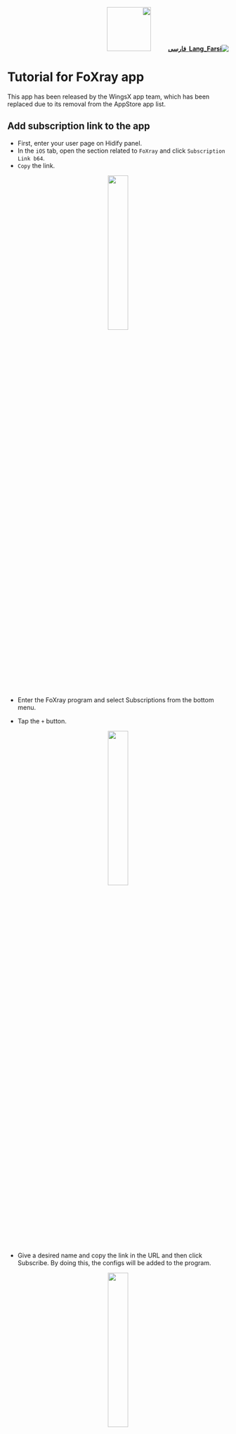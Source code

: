 <div dir="rtl">

[**![Lang_Farsi](https://user-images.githubusercontent.com/125398461/234186932-52f1fa82-52c6-417f-8b37-08fe9250a55f.png) &nbsp;فارسی**](https://github.com/hiddify/hiddify-config/wiki/%D8%A2%D9%85%D9%88%D8%B2%D8%B4-%DA%A9%D8%A7%D8%B1-%D8%A8%D8%A7-%D9%86%D8%B1%D9%85%E2%80%8C%D8%A7%D9%81%D8%B2%D8%A7%D8%B1-FoXray)&nbsp;&nbsp;&nbsp;&nbsp;&nbsp;&nbsp;&nbsp;&nbsp;&nbsp;&nbsp;<a href="https://github.com/hiddify/hiddify-config/wiki/All-tutorials-and-videos"><img width="100" src="https://github.com/hiddify/hiddify-config/assets/125398461/8ac5b906-105c-4b98-acf5-0e12e39e33f6" /></a>

</div>

# Tutorial for FoXray app
This app has been released by the WingsX app team, which has been replaced due to its removal from the AppStore app list.

## Add subscription link to the app
- First, enter your user page on Hidify panel.
- In the `iOS` tab, open the section related to `FoXray` and click `Subscription Link b64`.
- `Copy` the link.

<div align=center>

<img width=30% src="https://github.com/hiddify/hiddify-config/assets/125398461/69e8b710-9f38-444b-a3ce-e9acef54b8c8" />
</div>



- Enter the FoXray program and select Subscriptions from the bottom menu.


- Tap the `+` button.

<div align=center>
<img width=30% src="https://github.com/hiddify/hiddify-config/assets/125398461/f68c3805-989c-434d-b249-b2dea19ec332"/>

</div>

- Give a desired name and copy the link in the URL and then click Subscribe. By doing this, the configs will be added to the program.

<div align=center>

<img width=30% src="https://github.com/hiddify/hiddify-config/assets/125398461/f9118614-a8bf-42ae-9341-62c79fd7ffd9" />
</div>

## Update subscription 
For this purpose, click on the `↪️` sign in the Subscriptions menu to update the links.

<div align=center>

<img width=30% src="https://github.com/hiddify/hiddify-config/assets/125398461/9a899074-d180-47a4-9eed-cd56dcef3954" />
</div>

## Add subscription link via QR code

To do this, press the QR code button in the FoXray menu and scan the QR code related to the link or configuration through the camera to be added to the program.

<div align=center>

<img width=30% src="https://github.com/hiddify/hiddify-config/assets/125398461/cc0afd0b-5bb5-4215-808c-d9a7e7175dac" />
</div>



Also, if you have saved the QR code in the phone gallery, you can select the photo button in the FoXray menu to select the relevant photo and add the configurations.

<div align=center>

<img width=30% src="https://github.com/hiddify/hiddify-config/assets/125398461/1c3dfddc-b922-4c93-bb25-256c3fc39339" />
</div>



## Add configs individually 
This method is not recommended at all because it does not have the ability to update, but you can use this feature if needed.

- To do this, copy one of the configurations from your user page in the panel.
- In the program, click the Clipboard icon in the FoXray menu to add the copied configuration to the program.

<div align=center>

<img width=30% src="https://github.com/hiddify/hiddify-config/assets/125398461/02be5d9c-3894-438e-be9b-072489033f2d" />
</div>


## Connection test
Setting the connection test type Go to the Setting menu and select the test type in the Speed ​​Test section.

- Using the PingType option, you can specify the type of test from TCPPing, TLSPing, RealPing, the most realistic mode of which is RealPing.

<div align=center>

<img width=30% src="https://github.com/hiddify/hiddify-config/assets/125398461/b6940f2e-5b0d-4c40-a1ab-36ccd6b532d7" />
</div>


- To perform the test, click on the connection test icon on the main page of the program to perform the test.

<div align=center>

<img width=30% src="https://github.com/hiddify/hiddify-config/assets/125398461/6851f393-45a1-4cdd-ab77-d09119a99476" />
</div>


## Limit memory usage 
To do this, activate the `Limit Memory Usage` option in the `ToolBox` section of the `Setting`.

<div align=center>

<img width=30% src="https://github.com/hiddify/hiddify-config/assets/125398461/7f0f8830-5b95-4d1a-9afb-7337309238ff" />
</div>

## Add DNS server
- If you need to add DNS to the program, select the `DNS` section in the `FoXray` menu.
- Then tap on `+`.
In the opened page, give a desired name and enter your desired DNS address in the `Default DNS Address` field.


<div align=center>

<img width=30% src="https://github.com/hiddify/hiddify-config/assets/125398461/888f5e36-bf2b-4534-9918-dfd1f4fe2ed1" />
</div>

- Do not change other parts and save.

## Auto update subscription 
This feature is among the premium features of the program and you must have purchased the program to use it. To use it, go to the `Setting` menu and select the `Auto Update Subscription` option.

<div align=center>

<img width=30% src="https://github.com/hiddify/hiddify-config/assets/125398461/24534c01-ff41-49fc-acb2-4daa47d36635" />
</div>



# Always ON

If you need your VPN to be always on, you should activate the `Always On` option in the `Setting` and `Pro ToolBox` section, which is also a premium option.

<div align=center>

<img width=30% src="https://github.com/hiddify/hiddify-config/assets/125398461/ab49fa85-742a-4002-afee-6f518146d9a4" />
</div>

## Show VPN location 

Activate the `Show Location` option in the `Setting` section and the `Pro ToolBox` section so that the location of the server will be displayed for you after VPN connection. This feature is on the premium features of the program.

<div align=center>

<img width=30% src="https://github.com/hiddify/hiddify-config/assets/125398461/ab49fa85-742a-4002-afee-6f518146d9a4" />
</div>


## Pin connected config
For this, you must select the `Pin Outbound` option in the `Setting` menu and the `Pro ToolBox` section. In this case, the configuration that is connected will be pinned at the top of the main page. This feature is on the premium features of the program.


<div align=center>

<img width=30% src="https://github.com/hiddify/hiddify-config/assets/125398461/ab49fa85-742a-4002-afee-6f518146d9a4" />
</div>

## Test configs before connecting
If you need to test the connections before connecting, activate the `Test Outbound before Start` option in the `Setting` and `Pro ToolBox` sections. This feature belongs to the premium features of the program.

<div align=center>

<img width=30% src="https://github.com/hiddify/hiddify-config/assets/125398461/ab49fa85-742a-4002-afee-6f518146d9a4" />
</div>